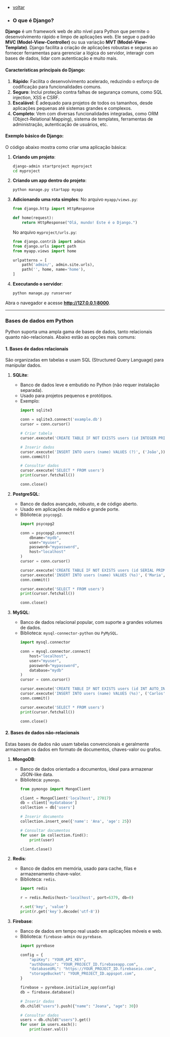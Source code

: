 - [voltar](https://github.com/0joseDark/modules/blob/main/README.md)
- ### O que é Django?

**Django** é um framework web de alto nível para Python que permite o desenvolvimento rápido e limpo de aplicações web. Ele segue o padrão **MVC (Model-View-Controller)** ou sua variação **MVT (Model-View-Template)**. Django facilita a criação de aplicações robustas e seguras ao fornecer ferramentas para gerenciar a lógica do servidor, interagir com bases de dados, lidar com autenticação e muito mais.

#### **Características principais do Django**:
1. **Rápido**: Facilita o desenvolvimento acelerado, reduzindo o esforço de codificação para funcionalidades comuns.
2. **Seguro**: Inclui proteção contra falhas de segurança comuns, como SQL injection, XSS e CSRF.
3. **Escalável**: É adequado para projetos de todos os tamanhos, desde aplicações pequenas até sistemas grandes e complexos.
4. **Completo**: Vem com diversas funcionalidades integradas, como ORM (Object-Relational Mapping), sistema de templates, ferramentas de administração, autenticação de usuários, etc.

#### **Exemplo básico de Django**:
O código abaixo mostra como criar uma aplicação básica:

1. **Criando um projeto**:
   ```bash
   django-admin startproject myproject
   cd myproject
   ```

2. **Criando um app dentro do projeto**:
   ```bash
   python manage.py startapp myapp
   ```

3. **Adicionando uma rota simples**:
   No arquivo `myapp/views.py`:
   ```python
   from django.http import HttpResponse

   def home(request):
       return HttpResponse("Olá, mundo! Este é o Django.")
   ```

   No arquivo `myproject/urls.py`:
   ```python
   from django.contrib import admin
   from django.urls import path
   from myapp.views import home

   urlpatterns = [
       path('admin/', admin.site.urls),
       path('', home, name='home'),
   ]
   ```

4. **Executando o servidor**:
   ```bash
   python manage.py runserver
   ```

Abra o navegador e acesse **http://127.0.0.1:8000**.

---

### Bases de dados em Python

Python suporta uma ampla gama de bases de dados, tanto relacionais quanto não-relacionais. Abaixo estão as opções mais comuns:

#### **1. Bases de dados relacionais**
São organizadas em tabelas e usam SQL (Structured Query Language) para manipular dados.

1. **SQLite**:
   - Banco de dados leve e embutido no Python (não requer instalação separada).
   - Usado para projetos pequenos e protótipos.
   - Exemplo:
     ```python
     import sqlite3

     conn = sqlite3.connect('example.db')
     cursor = conn.cursor()

     # Criar tabela
     cursor.execute('CREATE TABLE IF NOT EXISTS users (id INTEGER PRIMARY KEY, name TEXT)')

     # Inserir dados
     cursor.execute('INSERT INTO users (name) VALUES (?)', ('João',))
     conn.commit()

     # Consultar dados
     cursor.execute('SELECT * FROM users')
     print(cursor.fetchall())

     conn.close()
     ```

2. **PostgreSQL**:
   - Banco de dados avançado, robusto, e de código aberto.
   - Usado em aplicações de médio e grande porte.
   - Biblioteca: `psycopg2`.
     ```python
     import psycopg2

     conn = psycopg2.connect(
         dbname="mydb",
         user="myuser",
         password="mypassword",
         host="localhost"
     )
     cursor = conn.cursor()

     cursor.execute('CREATE TABLE IF NOT EXISTS users (id SERIAL PRIMARY KEY, name TEXT)')
     cursor.execute('INSERT INTO users (name) VALUES (%s)', ('Maria',))
     conn.commit()

     cursor.execute('SELECT * FROM users')
     print(cursor.fetchall())

     conn.close()
     ```

3. **MySQL**:
   - Banco de dados relacional popular, com suporte a grandes volumes de dados.
   - Biblioteca: `mysql-connector-python` ou `PyMySQL`.
     ```python
     import mysql.connector

     conn = mysql.connector.connect(
         host="localhost",
         user="myuser",
         password="mypassword",
         database="mydb"
     )
     cursor = conn.cursor()

     cursor.execute('CREATE TABLE IF NOT EXISTS users (id INT AUTO_INCREMENT PRIMARY KEY, name VARCHAR(255))')
     cursor.execute('INSERT INTO users (name) VALUES (%s)', ('Carlos',))
     conn.commit()

     cursor.execute('SELECT * FROM users')
     print(cursor.fetchall())

     conn.close()
     ```

#### **2. Bases de dados não-relacionais**
Estas bases de dados não usam tabelas convencionais e geralmente armazenam os dados em formato de documentos, chaves-valor ou grafos.

1. **MongoDB**:
   - Banco de dados orientado a documentos, ideal para armazenar JSON-like data.
   - Biblioteca: `pymongo`.
     ```python
     from pymongo import MongoClient

     client = MongoClient('localhost', 27017)
     db = client['mydatabase']
     collection = db['users']

     # Inserir documento
     collection.insert_one({'name': 'Ana', 'age': 25})

     # Consultar documentos
     for user in collection.find():
         print(user)

     client.close()
     ```

2. **Redis**:
   - Banco de dados em memória, usado para cache, filas e armazenamento chave-valor.
   - Biblioteca: `redis`.
     ```python
     import redis

     r = redis.Redis(host='localhost', port=6379, db=0)

     r.set('key', 'value')
     print(r.get('key').decode('utf-8'))
     ```

3. **Firebase**:
   - Banco de dados em tempo real usado em aplicações móveis e web.
   - Biblioteca: `firebase-admin` ou `pyrebase`.
     ```python
     import pyrebase

     config = {
         "apiKey": "YOUR_API_KEY",
         "authDomain": "YOUR_PROJECT_ID.firebaseapp.com",
         "databaseURL": "https://YOUR_PROJECT_ID.firebaseio.com",
         "storageBucket": "YOUR_PROJECT_ID.appspot.com",
     }

     firebase = pyrebase.initialize_app(config)
     db = firebase.database()

     # Inserir dados
     db.child("users").push({"name": "Joana", "age": 30})

     # Consultar dados
     users = db.child("users").get()
     for user in users.each():
         print(user.val())
     ```

